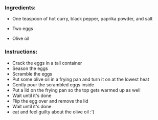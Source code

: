 ### Ingredients:
* One teaspoon of hot curry, black pepper, paprika powder, and salt

* Two eggs

* Olive oil

### Instructions:
* Crack the eggs in a tall container
* Season the eggs
* Scramble the eggs
* Put some olive oil in a frying pan and turn it on at the lowest heat
* Gently pour the scrambled eggs inside
* Put a lid on the frying pan so the top gets warmed up as well
* Wait until it's done
* Flip the egg over and remove the lid
* Wait until it's done
* eat and feel guilty about the olive oil :')
